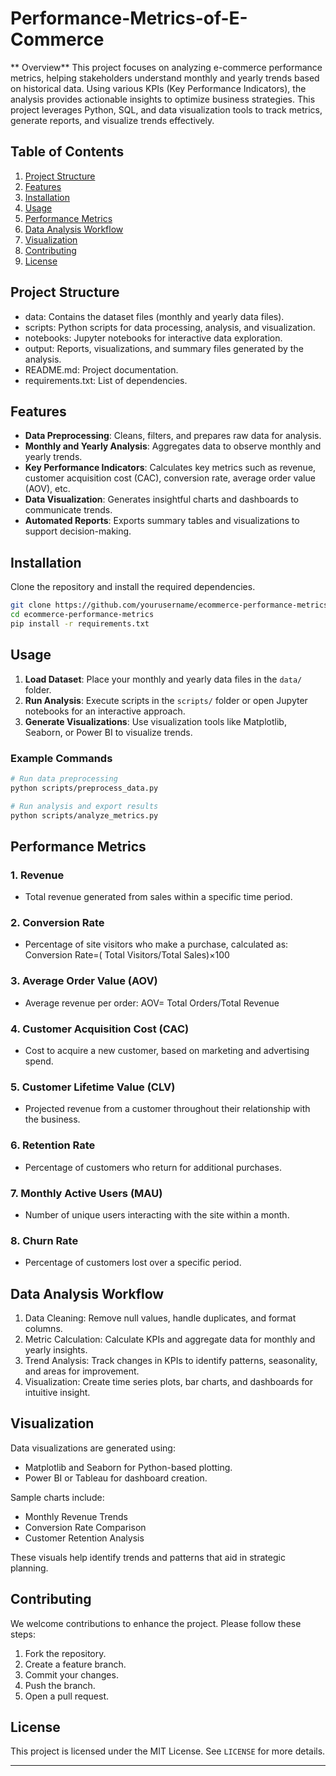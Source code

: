 # Performance-Metrics-of-E-Commerce
** Overview**
This project focuses on analyzing e-commerce performance metrics, helping stakeholders understand monthly and yearly trends based on historical data. Using various KPIs (Key Performance Indicators), the analysis provides actionable insights to optimize business strategies. This project leverages Python, SQL, and data visualization tools to track metrics, generate reports, and visualize trends effectively.

## Table of Contents
1. [Project Structure](#project-structure)
2. [Features](#features)
3. [Installation](#installation)
4. [Usage](#usage)
5. [Performance Metrics](#performance-metrics)
6. [Data Analysis Workflow](#data-analysis-workflow)
7. [Visualization](#visualization)
8. [Contributing](#contributing)
9. [License](#license)

## Project Structure

- data: Contains the dataset files (monthly and yearly data files).
- scripts: Python scripts for data processing, analysis, and visualization.
- notebooks: Jupyter notebooks for interactive data exploration.
- output: Reports, visualizations, and summary files generated by the analysis.
- README.md: Project documentation.
- requirements.txt: List of dependencies.

## Features

- **Data Preprocessing**: Cleans, filters, and prepares raw data for analysis.
- **Monthly and Yearly Analysis**: Aggregates data to observe monthly and yearly trends.
- **Key Performance Indicators**: Calculates key metrics such as revenue, customer acquisition cost (CAC), conversion rate, average order value (AOV), etc.
- **Data Visualization**: Generates insightful charts and dashboards to communicate trends.
- **Automated Reports**: Exports summary tables and visualizations to support decision-making.

## Installation

Clone the repository and install the required dependencies.

```bash
git clone https://github.com/yourusername/ecommerce-performance-metrics.git
cd ecommerce-performance-metrics
pip install -r requirements.txt
```

## Usage

1. **Load Dataset**: Place your monthly and yearly data files in the `data/` folder.
2. **Run Analysis**: Execute scripts in the `scripts/` folder or open Jupyter notebooks for an interactive approach.
3. **Generate Visualizations**: Use visualization tools like Matplotlib, Seaborn, or Power BI to visualize trends.

### Example Commands

```bash
# Run data preprocessing
python scripts/preprocess_data.py

# Run analysis and export results
python scripts/analyze_metrics.py
```

## Performance Metrics

### 1. Revenue
   - Total revenue generated from sales within a specific time period.

### 2. Conversion Rate
   - Percentage of site visitors who make a purchase, calculated as:
   Conversion Rate=( Total Visitors/Total Sales)×100
### 3. **Average Order Value (AOV)**
   - Average revenue per order:
AOV= Total Orders/Total Revenue​

### 4. Customer Acquisition Cost (CAC)
   - Cost to acquire a new customer, based on marketing and advertising spend.

### 5. **Customer Lifetime Value (CLV)**
   - Projected revenue from a customer throughout their relationship with the business.

### 6. Retention Rate
   - Percentage of customers who return for additional purchases.

### 7. Monthly Active Users (MAU)
   - Number of unique users interacting with the site within a month.

### 8. Churn Rate
   - Percentage of customers lost over a specific period.

## Data Analysis Workflow

1. Data Cleaning: Remove null values, handle duplicates, and format columns.
2. Metric Calculation: Calculate KPIs and aggregate data for monthly and yearly insights.
3. Trend Analysis: Track changes in KPIs to identify patterns, seasonality, and areas for improvement.
4. Visualization: Create time series plots, bar charts, and dashboards for intuitive insight.

## Visualization

Data visualizations are generated using:
- Matplotlib and Seaborn for Python-based plotting.
- Power BI or Tableau for dashboard creation.
  
Sample charts include:
- Monthly Revenue Trends
- Conversion Rate Comparison
- Customer Retention Analysis
  
These visuals help identify trends and patterns that aid in strategic planning.

## Contributing

We welcome contributions to enhance the project. Please follow these steps:

1. Fork the repository.
2. Create a feature branch.
3. Commit your changes.
4. Push the branch.
5. Open a pull request.

## License

This project is licensed under the MIT License. See `LICENSE` for more details.

---
